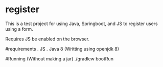 # register
This is a test project for using Java, Springboot, and JS to register users using a form.

Requires JS be enabled on the browser.

#requirements
 . JS
 . Java 8 (Writting using openjdk 8)

#Running (Without making a jar)
./gradlew bootRun
